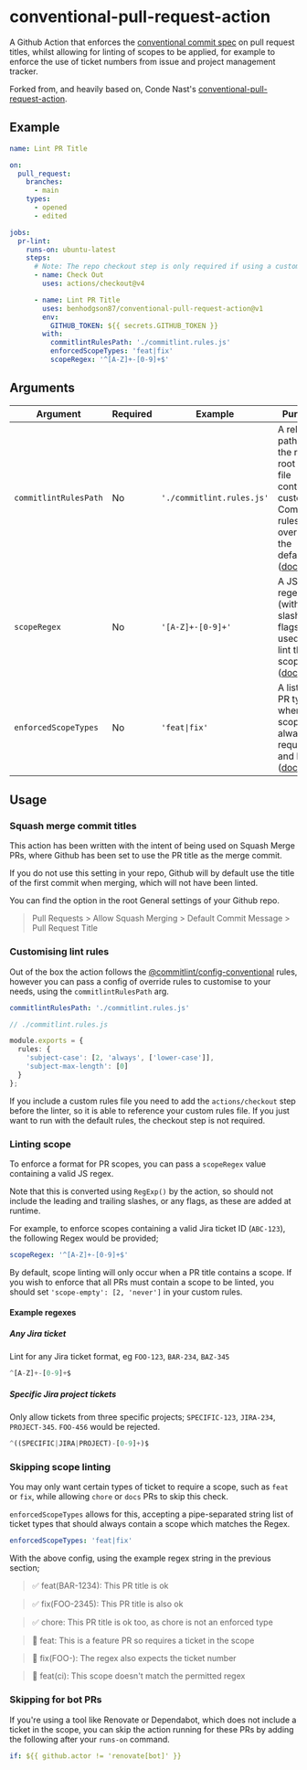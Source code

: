 # conventional-pull-request-action

A Github Action that enforces the [conventional commit spec](https://www.conventionalcommits.org/en/v1.0.0/#specification) on pull request titles, whilst allowing for linting of scopes to be applied, for example to enforce the use of ticket numbers from issue and project management tracker.

Forked from, and heavily based on, Conde Nast's [conventional-pull-request-action](https://github.com/CondeNast/conventional-pull-request-action).

## Example

```yaml
name: Lint PR Title

on:
  pull_request:
    branches:
      - main
    types:
      - opened
      - edited

jobs:
  pr-lint:
    runs-on: ubuntu-latest
    steps:
      # Note: The repo checkout step is only required if using a custom commitlintRulesPath file
      - name: Check Out
        uses: actions/checkout@v4

      - name: Lint PR Title
        uses: benhodgson87/conventional-pull-request-action@v1
        env:
          GITHUB_TOKEN: ${{ secrets.GITHUB_TOKEN }}
        with:
          commitlintRulesPath: './commitlint.rules.js'
          enforcedScopeTypes: 'feat|fix'
          scopeRegex: '^[A-Z]+-[0-9]+$'
```

## Arguments

| Argument              | Required | Example                   | Purpose                                                                                                                                   |
| --------------------- | -------- | ------------------------- | ----------------------------------------------------------------------------------------------------------------------------------------- |
| `commitlintRulesPath` | No       | `'./commitlint.rules.js'` | A relative path from the repo root to a file containing custom Commitlint rules to override the default ([docs](#customising-lint-rules)) |
| `scopeRegex`          | No       | `'[A-Z]+-[0-9]+'`         | A JS regex (without slashes or flags) used to lint the PR scope ([docs](#linting-scope))                                                  |
| `enforcedScopeTypes`  | No       | `'feat\|fix'`             | A list of PR types where the scope is always required and linted ([docs](#skipping-scope-linting))                                        |

## Usage

### Squash merge commit titles

This action has been written with the intent of being used on Squash Merge PRs, where Github has been set to use the PR title as the merge commit.

If you do not use this setting in your repo, Github will by default use the title of the first commit when merging, which will not have been linted.

You can find the option in the root General settings of your Github repo.

> Pull Requests > Allow Squash Merging > Default Commit Message > Pull Request Title

### Customising lint rules

Out of the box the action follows the [@commitlint/config-conventional](https://github.com/conventional-changelog/commitlint/tree/master/%40commitlint/config-conventional) rules, however you can pass a config of override rules to customise to your needs, using the `commitlintRulesPath` arg.

```yaml
commitlintRulesPath: './commitlint.rules.js'
```

```ts
// ./commitlint.rules.js

module.exports = {
  rules: {
    'subject-case': [2, 'always', ['lower-case']],
    'subject-max-length': [0]
  }
};
```

If you include a custom rules file you need to add the `actions/checkout` step before the linter, so it is able to reference your custom rules file. If you just want to run with the default rules, the checkout step is not required.

### Linting scope

To enforce a format for PR scopes, you can pass a `scopeRegex` value containing a valid JS regex.

Note that this is converted using `RegExp()` by the action, so should not include the leading and trailing slashes, or any flags, as these are added at runtime.

For example, to enforce scopes containing a valid Jira ticket ID (`ABC-123`), the following Regex would be provided;

```yaml
scopeRegex: '^[A-Z]+-[0-9]+$'
```

By default, scope linting will only occur when a PR title contains a scope. If you wish to enforce that all PRs must contain a scope to be linted, you should set `'scope-empty': [2, 'never']` in your custom rules.

#### Example regexes

##### Any Jira ticket

Lint for any Jira ticket format, eg `FOO-123`, `BAR-234`, `BAZ-345`

```ts
^[A-Z]+-[0-9]+$
```

##### Specific Jira project tickets

Only allow tickets from three specific projects; `SPECIFIC-123`, `JIRA-234`, `PROJECT-345`. `FOO-456` would be rejected.

```ts
^((SPECIFIC|JIRA|PROJECT)-[0-9]+)$
```

### Skipping scope linting

You may only want certain types of ticket to require a scope, such as `feat` or `fix`, while allowing `chore` or `docs` PRs to skip this check.

`enforcedScopeTypes` allows for this, accepting a pipe-separated string list of ticket types that should always contain a scope which matches the Regex.

```yaml
enforcedScopeTypes: 'feat|fix'
```

With the above config, using the example regex string in the previous section;

> ✅ feat(BAR-1234): This PR title is ok

> ✅ fix(FOO-2345): This PR title is also ok

> ✅ chore: This PR title is ok too, as chore is not an enforced type

> 🚫 feat: This is a feature PR so requires a ticket in the scope

> 🚫 fix(FOO-): The regex also expects the ticket number

> 🚫 feat(ci): This scope doesn't match the permitted regex

### Skipping for bot PRs

If you're using a tool like Renovate or Dependabot, which does not include a ticket in the scope, you can skip the action running for these PRs by adding the following after your `runs-on` command.

```yaml
if: ${{ github.actor != 'renovate[bot]' }}
```

